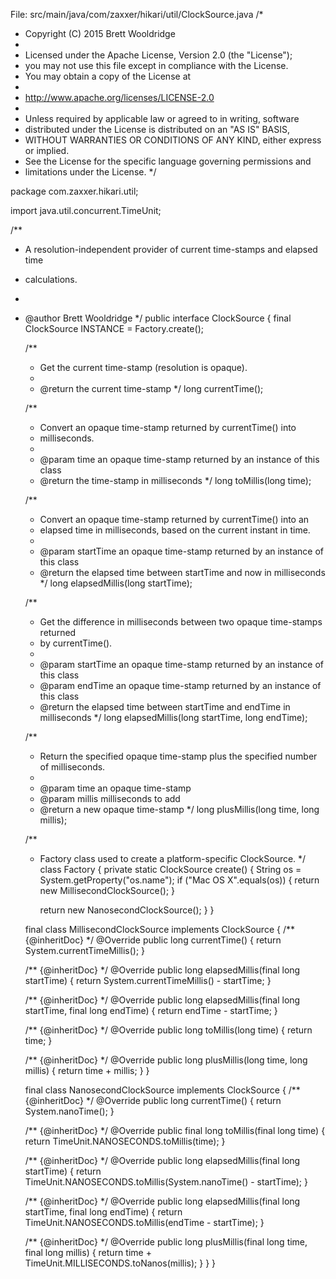 

File: src/main/java/com/zaxxer/hikari/util/ClockSource.java
/*
 * Copyright (C) 2015 Brett Wooldridge
 *
 * Licensed under the Apache License, Version 2.0 (the "License");
 * you may not use this file except in compliance with the License.
 * You may obtain a copy of the License at
 *
 * http://www.apache.org/licenses/LICENSE-2.0
 *
 * Unless required by applicable law or agreed to in writing, software
 * distributed under the License is distributed on an "AS IS" BASIS,
 * WITHOUT WARRANTIES OR CONDITIONS OF ANY KIND, either express or implied.
 * See the License for the specific language governing permissions and
 * limitations under the License.
 */

package com.zaxxer.hikari.util;

import java.util.concurrent.TimeUnit;

/**
 * A resolution-independent provider of current time-stamps and elapsed time
 * calculations.
 * 
 * @author Brett Wooldridge
 */
public interface ClockSource
{
   final ClockSource INSTANCE = Factory.create();

   /**
    * Get the current time-stamp (resolution is opaque).
    *
    * @return the current time-stamp
    */
   long currentTime();

   /**
    * Convert an opaque time-stamp returned by currentTime() into
    * milliseconds.
    *
    * @param time an opaque time-stamp returned by an instance of this class
    * @return the time-stamp in milliseconds
    */
   long toMillis(long time);

   /**
    * Convert an opaque time-stamp returned by currentTime() into an
    * elapsed time in milliseconds, based on the current instant in time.
    *
    * @param startTime an opaque time-stamp returned by an instance of this class
    * @return the elapsed time between startTime and now in milliseconds
    */
   long elapsedMillis(long startTime);

   /**
    * Get the difference in milliseconds between two opaque time-stamps returned
    * by currentTime().
    *
    * @param startTime an opaque time-stamp returned by an instance of this class
    * @param endTime an opaque time-stamp returned by an instance of this class
    * @return the elapsed time between startTime and endTime in milliseconds
    */
   long elapsedMillis(long startTime, long endTime);

   /**
    * Return the specified opaque time-stamp plus the specified number of milliseconds.
    *
    * @param time an opaque time-stamp 
    * @param millis milliseconds to add
    * @return a new opaque time-stamp
    */
   long plusMillis(long time, long millis);

   /**
    * Factory class used to create a platform-specific ClockSource. 
    */
   class Factory
   {
      private static ClockSource create()
      {
         String os = System.getProperty("os.name");
         if ("Mac OS X".equals(os)) {
            return new MillisecondClockSource();
         }

         return new NanosecondClockSource();
      }
   }

   final class MillisecondClockSource implements ClockSource
   {
      /** {@inheritDoc} */
      @Override
      public long currentTime()
      {
         return System.currentTimeMillis();
      }

      /** {@inheritDoc} */
      @Override
      public long elapsedMillis(final long startTime)
      {
         return System.currentTimeMillis() - startTime;
      }

      /** {@inheritDoc} */
      @Override
      public long elapsedMillis(final long startTime, final long endTime)
      {
         return endTime - startTime;
      }

      /** {@inheritDoc} */
      @Override
      public long toMillis(long time)
      {
         return time;
      }

      /** {@inheritDoc} */
      @Override
      public long plusMillis(long time, long millis)
      {
         return time + millis;
      }
   }

   final class NanosecondClockSource implements ClockSource
   {
      /** {@inheritDoc} */
      @Override
      public long currentTime()
      {
         return System.nanoTime();
      }

      /** {@inheritDoc} */
      @Override
      public final long toMillis(final long time)
      {
         return TimeUnit.NANOSECONDS.toMillis(time);
      }

      /** {@inheritDoc} */
      @Override
      public long elapsedMillis(final long startTime)
      {
         return TimeUnit.NANOSECONDS.toMillis(System.nanoTime() - startTime);
      }

      /** {@inheritDoc} */
      @Override
      public long elapsedMillis(final long startTime, final long endTime)
      {
         return TimeUnit.NANOSECONDS.toMillis(endTime - startTime);
      }

      /** {@inheritDoc} */
      @Override
      public long plusMillis(final long time, final long millis)
      {
         return time + TimeUnit.MILLISECONDS.toNanos(millis);
      }
   }
}
